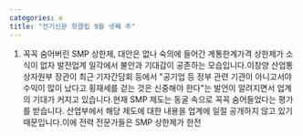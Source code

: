 ```yaml
---
categories: e
title: "전기신문 핫클립 9월 넷째 주"
---
```

1. 꼭꼭 숨어버린 SMP 상한제, 대안은 없나 숙의에 들어간 계통한계가격 상한제가 소식이 없자 발전업계 일각에서 불안과 기대감이 공존하는 모습입니다.이창양 산업통상자원부 장관이 최근 기자간담회 등에서 "공기업 등 정부 관련 기관이 아니고서야 수익이 많이 났다고 횡재세를 걷는 것은 신중해야 한다"는 발언이 알려지면서 업계의 기대가 커지고 있습니다.현재 SMP 제도는 동굴 속으로 꼭꼭 숨어들었다는 평가를 받습니다. 산업부에서 해당 제도에 대한 내용을 업계에 일절 공개하지 않고 있기 때문입니다.이에 전력 전문가들은 SMP 상한제가 한전